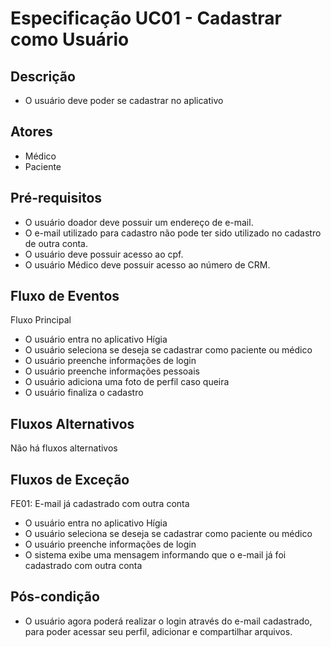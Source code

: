 # Especificação UC01 - Cadastrar como Usuário

## Descrição

- O usuário deve poder se cadastrar no aplicativo

## Atores

- Médico
- Paciente

## Pré-requisitos

- O usuário doador deve possuir um endereço de e-mail.
- O e-mail utilizado para cadastro não pode ter sido utilizado no cadastro de outra conta.
- O usuário deve possuir acesso ao cpf.
- O usuário Médico deve possuir acesso ao número de CRM.

## Fluxo de Eventos

Fluxo Principal

- O usuário entra no aplicativo Hígia
- O usuário seleciona se deseja se cadastrar como paciente ou médico
- O usuário preenche informações de login
- O usuário preenche informações pessoais
- O usuário adiciona uma foto de perfil caso queira
- O usuário finaliza o cadastro

## Fluxos Alternativos

Não há fluxos alternativos

## Fluxos de Exceção

FE01: E-mail já cadastrado com outra conta

- O usuário entra no aplicativo Hígia
- O usuário seleciona se deseja se cadastrar como paciente ou médico
- O usuário preenche informações de login
- O sistema exibe uma mensagem informando que o e-mail já foi cadastrado com outra conta

## Pós-condição

- O usuário agora poderá realizar o login através do e-mail cadastrado, para poder acessar seu perfil, adicionar e compartilhar arquivos.
